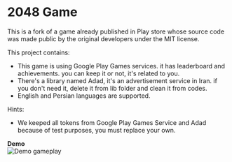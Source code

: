 # 2048 Game
This is a fork of a game already published in Play store whose source code was made public by the original developers under the MIT license.

This project contains:
- This game is using Google Play Games services. it has leaderboard and achievements. you can keep it or not, it's related to you.
- There's a library named Adad, it's an advertisement service in Iran. if you don't need it, delete it from lib folder and clean it from codes.
- English and Persian languages are supported.

Hints:
- We keeped all tokens from Google Play Games Service and Adad because of test purposes, you must replace your own.

<b>Demo</b><br>
![Demo gameplay](https://github.com/GamEditor/2048-Android/blob/master/2048-Android.gif?raw=true)
